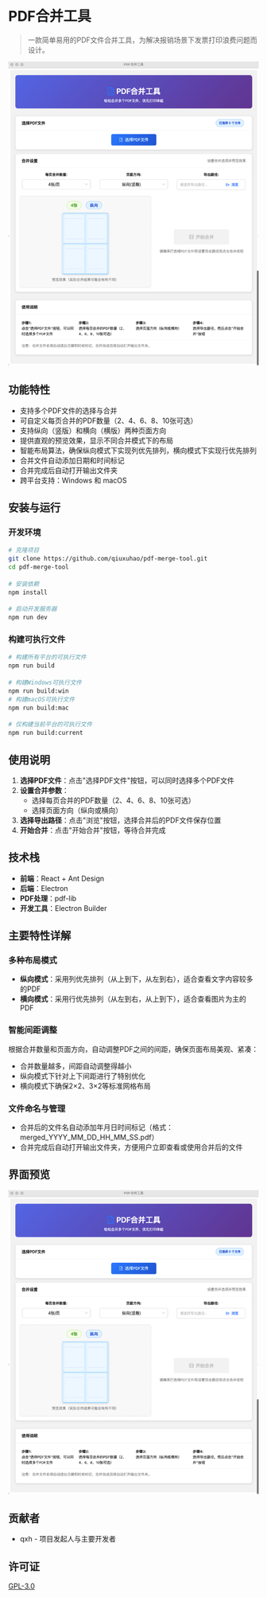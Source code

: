 # PDF合并工具

> 一款简单易用的PDF文件合并工具，为解决报销场景下发票打印浪费问题而设计。

![PDF合并工具](./screenshots/interface.png)

## 功能特性

- 支持多个PDF文件的选择与合并
- 可自定义每页合并的PDF数量（2、4、6、8、10张可选）
- 支持纵向（竖版）和横向（横版）两种页面方向
- 提供直观的预览效果，显示不同合并模式下的布局
- 智能布局算法，确保纵向模式下实现列优先排列，横向模式下实现行优先排列
- 合并文件自动添加日期和时间标记
- 合并完成后自动打开输出文件夹
- 跨平台支持：Windows 和 macOS

## 安装与运行

### 开发环境

```bash
# 克隆项目
git clone https://github.com/qiuxuhao/pdf-merge-tool.git
cd pdf-merge-tool

# 安装依赖
npm install

# 启动开发服务器
npm run dev
```

### 构建可执行文件

```bash
# 构建所有平台的可执行文件
npm run build

# 构建Windows可执行文件
npm run build:win
# 构建macOS可执行文件
npm run build:mac

# 仅构建当前平台的可执行文件
npm run build:current
```

## 使用说明

1. **选择PDF文件**：点击"选择PDF文件"按钮，可以同时选择多个PDF文件
2. **设置合并参数**：
   - 选择每页合并的PDF数量（2、4、6、8、10张可选）
   - 选择页面方向（纵向或横向）
3. **选择导出路径**：点击"浏览"按钮，选择合并后的PDF文件保存位置
4. **开始合并**：点击"开始合并"按钮，等待合并完成

## 技术栈

- **前端**：React + Ant Design
- **后端**：Electron
- **PDF处理**：pdf-lib
- **开发工具**：Electron Builder

## 主要特性详解

### 多种布局模式

- **纵向模式**：采用列优先排列（从上到下，从左到右），适合查看文字内容较多的PDF
- **横向模式**：采用行优先排列（从左到右，从上到下），适合查看图片为主的PDF

### 智能间距调整

根据合并数量和页面方向，自动调整PDF之间的间距，确保页面布局美观、紧凑：
- 合并数量越多，间距自动调整得越小
- 纵向模式下针对上下间距进行了特别优化
- 横向模式下确保2×2、3×2等标准网格布局

### 文件命名与管理

- 合并后的文件名自动添加年月日时间标记（格式：merged_YYYY_MM_DD_HH_MM_SS.pdf）
- 合并完成后自动打开输出文件夹，方便用户立即查看或使用合并后的文件

## 界面预览

![界面预览](./screenshots/interface.png)

## 贡献者

- qxh - 项目发起人与主要开发者

## 许可证

[GPL-3.0](LICENSE) 